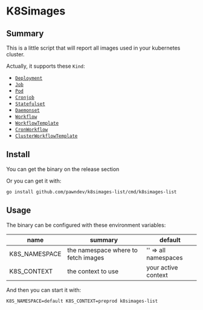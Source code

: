 # K8Simages

## Summary

This is a little script that will report all images used in your
kubernetes cluster.

Actually, it supports these `Kind`:
- [`Deployment`](https://kubernetes.io/docs/concepts/workloads/controllers/deployment/)
- [`Job`](https://kubernetes.io/docs/concepts/workloads/controllers/job/)
- [`Pod`](https://kubernetes.io/fr/docs/concepts/workloads/pods/)
- [`Cronjob`](https://kubernetes.io/docs/concepts/workloads/controllers/cron-jobs/)
- [`Statefulset`](https://kubernetes.io/docs/concepts/workloads/controllers/statefulset/)
- [`Daemonset`](https://kubernetes.io/docs/concepts/workloads/controllers/daemonset/)
- [`Workflow`](https://argoproj.github.io/argo-workflows/workflow-concepts/)
- [`WorkflowTemplate`](https://argoproj.github.io/argo-workflows/workflow-templates/)
- [`CronWorkflow`](https://argoproj.github.io/argo-workflows/cron-workflows/)
- [`ClusterWorkflowTemplate`](https://argoproj.github.io/argo-workflows/cluster-workflow-templates/)

## Install

You can get the binary on the release section

Or you can get it with:

```shell
go install github.com/pawndev/k8simages-list/cmd/k8simages-list
```

## Usage

The binary can be configured with these environment variables:

| name          | summary                             | default              |
|---------------|-------------------------------------|----------------------|
| K8S_NAMESPACE | the namespace where to fetch images | '' => all namespaces |
| K8S_CONTEXT   | the context to use                  | your active context  |

And then you can start it with:

```shell
K8S_NAMESPACE=default K8S_CONTEXT=preprod k8simages-list
```


